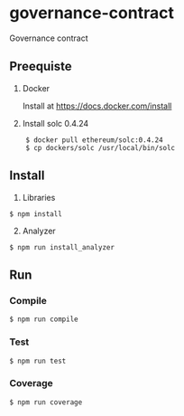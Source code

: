 # governance-contract
Governance contract

## Preequiste

1. Docker

   Install at https://docs.docker.com/install

2. Install solc 0.4.24

```
    $ docker pull ethereum/solc:0.4.24
    $ cp dockers/solc /usr/local/bin/solc
```

## Install

1. Libraries

```
$ npm install
```

2. Analyzer

```
$ npm run install_analyzer
```

## Run

### Compile

```
$ npm run compile
```

### Test

```
$ npm run test
```

### Coverage

```
$ npm run coverage
```
